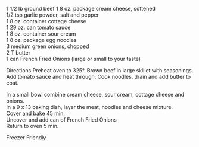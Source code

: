 ---
---

1 1/2 lb ground beef 
1 8 oz. package cream cheese, softened   
1/2 tsp garlic powder, salt and pepper   
1 8 oz. container cottage cheese  
1 29 oz. can tomato sauce  
1 8 oz. container sour cream  
1 8 oz. package egg noodles  
3 medium green onions, chopped   
2 T butter  
1 can French Fried Onions (large or small to your taste)  

Directions 
Preheat oven to 325°. Brown beef in large skillet with seasonings. Add tomato sauce and heat through. Cook noodles, drain and add butter to coat.  


In a small bowl combine cream cheese, sour cream, cottage cheese and onions.  
In a 9 x 13 baking dish, layer the meat, noodles and cheese mixture.  
Cover and bake 45 min.  
Uncover and add can of French Fried Onions  
Return to oven 5 min.  

Freezer Friendly 
